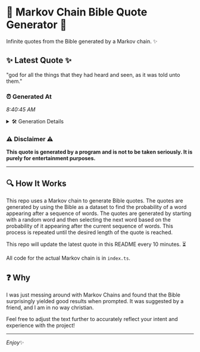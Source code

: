 # 📖 Markov Chain Bible Quote Generator 📖

Infinite quotes from the Bible generated by a Markov chain. ✨

## ✨ Latest Quote ✨
"god for all the things that they had heard and seen, as it was told unto them."

### ⏰ Generated At
*8:40:45 AM*

<details>
    <summary>🛠️ Generation Details</summary>
    <p>
        <strong>🌱 Seed:</strong> god<br>
        <strong>🔄 Iterations:</strong> 16<br>
        <strong>📜 Context History:</strong><br>[ god ]: for<br>[ god, for ]: all<br>[ god, for, all ]: the<br>[ god, for, all, the ]: things<br>[ god, for, all, the, things ]: that<br>[ god, for, all, the, things, that ]: they<br>[ for, all, the, things, that, they ]: had<br>[ all, the, things, that, they, had ]: heard<br>[ the, things, that, they, had, heard ]: and<br>[ things, that, they, had, heard, and ]: seen,<br>[ that, they, had, heard, and, seen, ]: as<br>[ they, had, heard, and, seen,, as ]: it<br>[ had, heard, and, seen,, as, it ]: was<br>[ heard, and, seen,, as, it, was ]: told<br>[ and, seen,, as, it, was, told ]: unto<br>[ seen,, as, it, was, told, unto ]: them.<br>
    </p>
</details>

### ⚠️ Disclaimer ⚠️
**This quote is generated by a program and is not to be taken seriously. It is purely for entertainment purposes.**

---

## 🔍 How It Works

This repo uses a Markov chain to generate Bible quotes. The quotes are generated by using the Bible as a dataset to find the probability of a word appearing after a sequence of words. The quotes are generated by starting with a random word and then selecting the next word based on the probability of it appearing after the current sequence of words. This process is repeated until the desired length of the quote is reached.

This repo will update the latest quote in this README every 10 minutes. ⏳

All code for the actual Markov chain is in `index.ts`.

## ❓ Why

I was just messing around with Markov Chains and found that the Bible surprisingly yielded good results when prompted. 
It was suggested by a friend, and I am in no way christian.

Feel free to adjust the text further to accurately reflect your intent and experience with the project!

---

*Enjoy*✨
